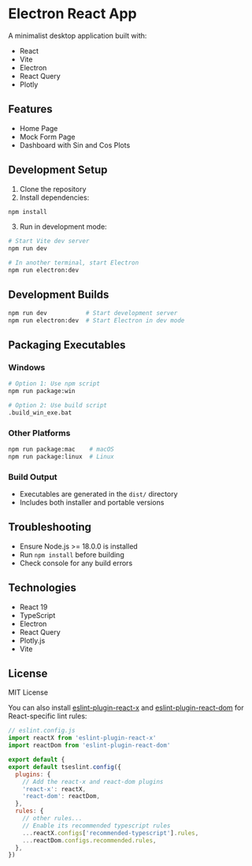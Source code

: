 # Electron React App

A minimalist desktop application built with:
- React
- Vite
- Electron
- React Query
- Plotly

## Features
- Home Page
- Mock Form Page
- Dashboard with Sin and Cos Plots

## Development Setup

1. Clone the repository
2. Install dependencies:
```bash
npm install
```

3. Run in development mode:
```bash
# Start Vite dev server
npm run dev

# In another terminal, start Electron
npm run electron:dev
```

## Development Builds
```bash
npm run dev           # Start development server
npm run electron:dev  # Start Electron in dev mode
```

## Packaging Executables
### Windows
```bash
# Option 1: Use npm script
npm run package:win

# Option 2: Use build script
.build_win_exe.bat
```

### Other Platforms
```bash
npm run package:mac    # macOS
npm run package:linux  # Linux
```

### Build Output
- Executables are generated in the `dist/` directory
- Includes both installer and portable versions

## Troubleshooting
- Ensure Node.js >= 18.0.0 is installed
- Run `npm install` before building
- Check console for any build errors

## Technologies
- React 19
- TypeScript
- Electron
- React Query
- Plotly.js
- Vite

## License
MIT License

You can also install [eslint-plugin-react-x](https://github.com/Rel1cx/eslint-react/tree/main/packages/plugins/eslint-plugin-react-x) and [eslint-plugin-react-dom](https://github.com/Rel1cx/eslint-react/tree/main/packages/plugins/eslint-plugin-react-dom) for React-specific lint rules:

```js
// eslint.config.js
import reactX from 'eslint-plugin-react-x'
import reactDom from 'eslint-plugin-react-dom'

export default {
export default tseslint.config({
  plugins: {
    // Add the react-x and react-dom plugins
    'react-x': reactX,
    'react-dom': reactDom,
  },
  rules: {
    // other rules...
    // Enable its recommended typescript rules
    ...reactX.configs['recommended-typescript'].rules,
    ...reactDom.configs.recommended.rules,
  },
})
```

